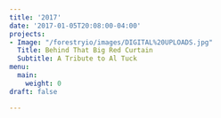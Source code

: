```yaml
---
title: '2017'
date: '2017-01-05T20:08:00-04:00'
projects:
- Image: "/forestryio/images/DIGITAL%20UPLOADS.jpg"
  Title: Behind That Big Red Curtain
  Subtitle: A Tribute to Al Tuck
menu:
  main:
    weight: 0
draft: false

---
```

